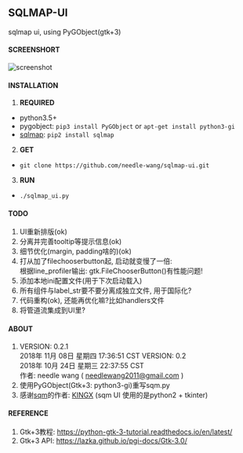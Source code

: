 ## SQLMAP-UI
sqlmap ui, using PyGObject(gtk+3) 


#### SCREENSHORT
![screenshot](https://github.com/needle-wang/sqlmap-ui/blob/master/screenshots/sqlmap-ui1.png)

#### INSTALLATION

1. **REQUIRED**  
  - python3.5+  
  - pygobject: `pip3 install PyGObject` or `apt-get install python3-gi`  
  - [sqlmap](https://github.com/sqlmapproject/sqlmap): `pip2 install sqlmap`
2. **GET**
  - `git clone https://github.com/needle-wang/sqlmap-ui.git`
3. **RUN**  
  - `./sqlmap_ui.py`

#### TODO
1. UI重新排版(ok)
2. 分离并完善tooltip等提示信息(ok)
3. 细节优化(margin, padding啥的)(ok)
4. 打从加了filechooserbutton起, 启动就变慢了一倍:  
   根据line_profiler输出: gtk.FileChooserButton()有性能问题!  
5. 添加本地ini配置文件(用于下次启动载入)
6. 所有组件与label_str要不要分离成独立文件, 用于国际化?
7. 代码重构(ok), 还能再优化嘛?比如handlers文件
8. 将管道流集成到UI里?

#### ABOUT
1. VERSION: 0.2.1  
   2018年 11月 08日 星期四 17:36:51 CST
   VERSION: 0.2  
   2018年 10月 24日 星期三 22:37:55 CST  
   作者: needle wang ( needlewang2011@gmail.com )
2. 使用PyGObject(Gtk+3: python3-gi)重写sqm.py
3. 感谢[sqm](https://github.com/kxcode/gui-for-sqlmap)的作者: [KINGX](https://github.com/kxcode) (sqm UI 使用的是python2 + tkinter)

#### REFERENCE
1. Gtk+3教程: https://python-gtk-3-tutorial.readthedocs.io/en/latest/
2. Gtk+3 API: https://lazka.github.io/pgi-docs/Gtk-3.0/
